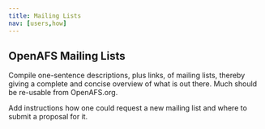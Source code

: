 ```yaml
---
title: Mailing Lists
nav: [users,how]
---
```


## OpenAFS Mailing Lists ##

Compile one-sentence descriptions, plus links, of mailing lists, thereby giving a complete and concise overview of what is out there.  Much should be re-usable from OpenAFS.org.

Add instructions how one could request a new mailing list and where to submit a proposal for it.
